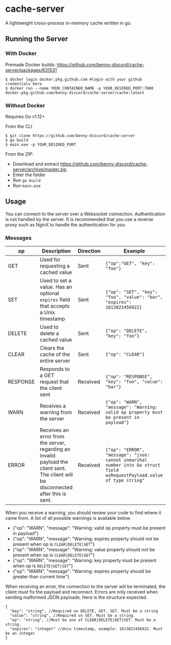 # cache-server

A lightweight cross-process in-memory cache written in go.

## Running the Server

### With Docker

Premade Docker builds: https://github.com/benny-discord/cache-server/packages/631531

```shell
$ docker login docker.pkg.github.com #login with your github credentials here
$ docker run --name YOUR_CONTAINER_NAME -p YOUR_DESIRED_PORT:7000 docker.pkg.github.com/benny-discord/cache-server/cache:latest
```

### Without Docker

Requires Go v1.12+

From the CLI

```shell
$ git clone https://github.com/benny-discord/cache-server
$ go build
$ main.exe -p YOUR_DESIRED_PORT
```

From the ZIP:

- Download and extract https://github.com/benny-discord/cache-server/archive/master.zip
- Enter the folder
- Run `go build`
- Run `main.exe`

## Usage

You can connect to the server over a Websocket connection. Authentication is not handled by the server. It is
recommended that you use a reverse proxy such as NginX to handle the authentication for you.

### Messages

| op       | Description                                                                                                                          | Direction | Example                                                                                                                 |
|----------|--------------------------------------------------------------------------------------------------------------------------------------|-----------|-------------------------------------------------------------------------------------------------------------------------|
| GET      | Used for requesting a cached value                                                                                                   | Sent      | `{"op":"GET", "key": "foo"}`                                                                                            |
| SET      | Used to set a value. Has an optional `expires` field that accepts a Unix timestamp                                                   | Sent      | `{"op": "SET", "key": "foo", "value": "bar", "expires": 1613821456922}`                                                 |
| DELETE   | Used to delete a cached value                                                                                                        | Sent      | `{"op": "DELETE", "key": "foo"}`                                                                                        |
| CLEAR    | Clears the cache of the entire server                                                                                                | Sent      | `{"op": "CLEAR"}`                                                                                                       |
| RESPONSE | Responds to a GET request that the client sent                                                                                       | Received  | `{"op": "RESPONSE", "key": "foo", "value": "bar"}`                                                                      |
| WARN     | Receives a warning from the server                                                                                                   | Received  | `{"op": "WARN", "message": "Warning: valid op property must be present in payload"}`                                    |
| ERROR    | Receives an error from the server, regarding an invalid payload the client sent. The client will be disconnected after this is sent. | Received  | `{"op": "ERROR", "message": "json: cannot unmarshal number into Go struct field wsRequestPayload.value of type string"` |

When you receive a warning, you should review your code to find where it came from. A list of all possible warnings is
available below.

- {"op": "WARN", "message": "Warning: valid op property must be present in payload"}
- {"op": "WARN", "message": "Warning: expires property should not be present when op is `CLEAR|DELETE|GET`"}
- {"op": "WARN", "message": "Warning: value property should not be present when op is `CLEAR|DELETE|GET`"}
- {"op": "WARN", "message": "Warning: key property must be present when op is `DELETE|GET|SET`"}
- {"op": "WARN", "message": "Warning: expires property should be greater than current time"}

When receiving an error, the connection to the server will be terminated, the client must fix the payload and reconnect.
Errors are only received when sending malformed JSON payloads. Here is the structure expected.
```json5
{
  "key": "string", //Required on DELETE, GET, SET. Must be a string
  "value": "string", //Required on SET. Must be a string.
  "op": "string", //Must be one of CLEAR|DELETE|GET|SET. Must be a string.
  "expires": "integer" //Unix timestamp, example: 1613821456922. Must be an integer
}
```
